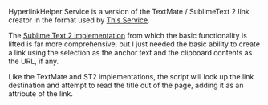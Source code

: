 HyperlinkHelper Service is a version of the TextMate / SublimeText 2 link creator
in the format used by [This Service](http://wafflesoftware.net/thisservice/).

The [Sublime Text 2 implementation](https://github.com/sentience/HyperlinkHelper)
 from which the basic functionality is lifted is far more comprehensive, but 
 I just needed the basic ability to create a link using the selection as the anchor
 text and the clipboard contents as the URL, if any.
 
 Like the TextMate and ST2 implementations, the script will look up the link 
 destination and attempt to read the title out of the page, adding it as an
 attribute of the link.
 